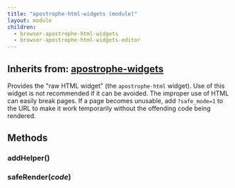 ```yaml
---
title: "apostrophe-html-widgets (module)"
layout: module
children:
  - browser-apostrophe-html-widgets
  - browser-apostrophe-html-widgets-editor
---
```

## Inherits from: [apostrophe-widgets](../apostrophe-widgets/index.html)
Provides the "raw HTML widget" (the `apostrophe-html` widget).
Use of this widget is not recommended if it can be avoided. The
improper use of HTML can easily break pages. If a page becomes
unusable, add `?safe_mode=1` to the URL to make it work temporarily
without the offending code being rendered.


## Methods
### addHelper()

### safeRender(*code*)

